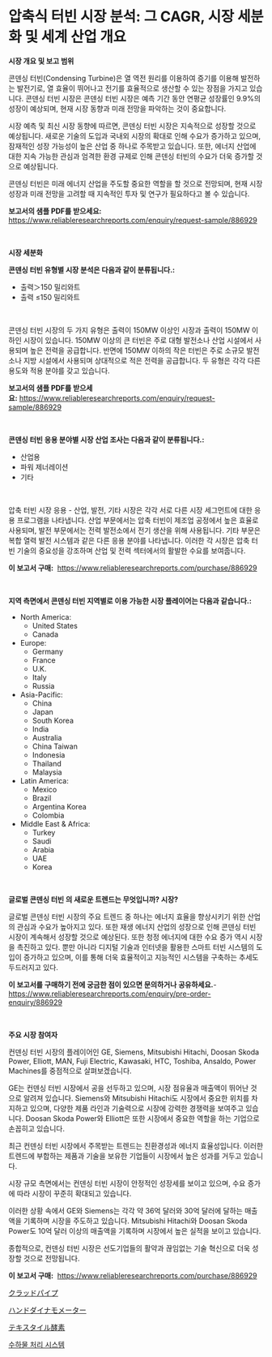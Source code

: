<p><h1>압축식 터빈 시장 분석: 그 CAGR, 시장 세분화 및 세계 산업 개요</h1></p><p><strong>시장 개요 및 보고 범위</strong></p>
<p><p>콘덴싱 터빈(Condensing Turbine)은 열 역전 원리를 이용하여 증기를 이용해 발전하는 발전기로, 열 효율이 뛰어나고 전기를 효율적으로 생산할 수 있는 장점을 가지고 있습니다. 콘덴싱 터빈 시장은 콘덴싱 터빈 시장은 예측 기간 동안 연평균 성장률인 9.9%의 성장이 예상되며, 현재 시장 동향과 미래 전망을 파악하는 것이 중요합니다. </p><p>시장 예측 및 최신 시장 동향에 따르면, 콘덴싱 터빈 시장은 지속적으로 성장할 것으로 예상됩니다. 새로운 기술의 도입과 국내외 시장의 확대로 인해 수요가 증가하고 있으며, 잠재적인 성장 가능성이 높은 산업 중 하나로 주목받고 있습니다. 또한, 에너지 산업에 대한 지속 가능한 관심과 엄격한 환경 규제로 인해 콘덴싱 터빈의 수요가 더욱 증가할 것으로 예상됩니다.</p><p>콘덴싱 터빈은 미래 에너지 산업을 주도할 중요한 역할을 할 것으로 전망되며, 현재 시장 성장과 미래 전망을 고려할 때 지속적인 투자 및 연구가 필요하다고 볼 수 있습니다.</p></p>
<p><strong>보고서의 샘플 PDF를 받으세요:</strong> <a href="https://www.reliableresearchreports.com/enquiry/request-sample/886929">https://www.reliableresearchreports.com/enquiry/request-sample/886929</a></p>
<p>&nbsp;</p>
<p><strong>시장 세분화</strong></p>
<p><strong>콘덴싱 터빈 유형별 시장 분석은 다음과 같이 분류됩니다.:</strong></p>
<p><ul><li>출력＞150 밀리와트</li><li>출력 ≤150 밀리와트</li></ul></p>
<p>&nbsp;</p>
<p><p>콘덴싱 터빈 시장의 두 가지 유형은 출력이 150MW 이상인 시장과 출력이 150MW 이하인 시장이 있습니다. 150MW 이상의 큰 터빈은 주로 대형 발전소나 산업 시설에서 사용되며 높은 전력을 공급합니다. 반면에 150MW 이하의 작은 터빈은 주로 소규모 발전소나 지방 시설에서 사용되며 상대적으로 적은 전력을 공급합니다. 두 유형은 각각 다른 용도와 적용 분야를 갖고 있습니다.</p></p>
<p><strong>보고서의 샘플 PDF를 받으세요:</strong>&nbsp;<a href="https://www.reliableresearchreports.com/enquiry/request-sample/886929">https://www.reliableresearchreports.com/enquiry/request-sample/886929</a></p>
<p>&nbsp;</p>
<p><strong> 콘덴싱 터빈 응용 분야별 시장 산업 조사는 다음과 같이 분류됩니다.:</strong></p>
<p><ul><li>산업용</li><li>파워 제너레이션</li><li>기타</li></ul></p>
<p>&nbsp;</p>
<p><p>압축 터빈 시장 응용 - 산업, 발전, 기타 시장은 각각 서로 다른 시장 세그먼트에 대한 응용 프로그램을 나타냅니다. 산업 부문에서는 압축 터빈이 제조업 공정에서 높은 효율로 사용되며, 발전 부문에서는 전력 발전소에서 전기 생산을 위해 사용됩니다. 기타 부문은 복합 열력 발전 시스템과 같은 다른 응용 분야를 나타냅니다. 이러한 각 시장은 압축 터빈 기술의 중요성을 강조하며 산업 및 전력 섹터에서의 활발한 수요를 보여줍니다.</p></p>
<p><strong>이 보고서 구매:</strong>&nbsp; <a href="https://www.reliableresearchreports.com/purchase/886929">https://www.reliableresearchreports.com/purchase/886929</a></p>
<p>&nbsp;</p>
<p><strong>지역 측면에서 콘덴싱 터빈 지역별로 이용 가능한 시장 플레이어는 다음과 같습니다.:</strong></p>
<p><ul>
    <li>
        North America:
        <ul>
            <li>United States</li>
            <li>Canada</li>
        </ul>
    </li>
    <li>
        Europe:
        <ul>
            <li>Germany</li>
            <li>France</li>
            <li>U.K.</li>
            <li>Italy</li>
            <li>Russia</li>
        </ul>
    </li>
    <li>
        Asia-Pacific:
        <ul>
            <li>China</li>
            <li>Japan</li>
            <li>South Korea</li>
            <li>India</li>
            <li>Australia</li>
            <li>China Taiwan</li>
            <li>Indonesia</li>
            <li>Thailand</li>
            <li>Malaysia</li>
        </ul>
    </li>
    <li>
        Latin America:
        <ul>
            <li>Mexico</li>
            <li>Brazil</li>
            <li>Argentina Korea</li>
            <li>Colombia</li>
        </ul>
    </li>
    <li>
        Middle East & Africa:
        <ul>
            <li>Turkey</li>
            <li>Saudi</li>
            <li>Arabia</li>
            <li>UAE</li>
            <li>Korea</li>
        </ul>
    </li>
    </ul></p>
<p>&nbsp;</p>
<p><strong>글로벌 콘덴싱 터빈 의 새로운 트렌드는 무엇입니까? 시장?</strong></p>
<p><p>글로벌 콘덴싱 터빈 시장의 주요 트렌드 중 하나는 에너지 효율을 향상시키기 위한 산업의 관심과 수요가 높아지고 있다. 또한 재생 에너지 산업의 성장으로 인해 콘덴싱 터빈 시장이 계속해서 성장할 것으로 예상된다. 또한 청정 에너지에 대한 수요 증가 역시 시장을 촉진하고 있다. 뿐만 아니라 디지털 기술과 인터넷을 활용한 스마트 터빈 시스템의 도입이 증가하고 있으며, 이를 통해 더욱 효율적이고 지능적인 시스템을 구축하는 추세도 두드러지고 있다.</p></p>
<p><strong>이 보고서를 구매하기 전에 궁금한 점이 있으면 문의하거나 공유하세요.</strong>- <a href="https://www.reliableresearchreports.com/enquiry/pre-order-enquiry/886929">https://www.reliableresearchreports.com/enquiry/pre-order-enquiry/886929</a></p>
<p>&nbsp;</p>
<p><strong>주요 시장 참여자</strong></p>
<p><p>컨덴싱 터빈 시장의 플레이어인 GE, Siemens, Mitsubishi Hitachi, Doosan Skoda Power, Elliott, MAN, Fuji Electric, Kawasaki, HTC, Toshiba, Ansaldo, Power Machines를 중점적으로 살펴보겠습니다. </p><p>GE는 컨덴싱 터빈 시장에서 공을 선두하고 있으며, 시장 점유율과 매출액이 뛰어난 것으로 알려져 있습니다. Siemens와 Mitsubishi Hitachi도 시장에서 중요한 위치를 차지하고 있으며, 다양한 제품 라인과 기술력으로 시장에 강력한 경쟁력을 보여주고 있습니다. Doosan Skoda Power와 Elliott은 또한 시장에서 중요한 역할을 하는 기업으로 손꼽히고 있습니다. </p><p>최근 컨덴싱 터빈 시장에서 주목받는 트렌드는 친환경성과 에너지 효율성입니다. 이러한 트렌드에 부합하는 제품과 기술을 보유한 기업들이 시장에서 높은 성과를 거두고 있습니다. </p><p>시장 규모 측면에서는 컨덴싱 터빈 시장이 안정적인 성장세를 보이고 있으며, 수요 증가에 따라 시장이 꾸준히 확대되고 있습니다. </p><p>이러한 상황 속에서 GE와 Siemens는 각각 약 36억 달러와 30억 달러에 달하는 매출액을 기록하며 시장을 주도하고 있습니다. Mitsubishi Hitachi와 Doosan Skoda Power도 10억 달러 이상의 매출액을 기록하며 시장에서 높은 실적을 보이고 있습니다. </p><p>종합적으로, 컨덴싱 터빈 시장은 선도기업들의 활약과 끊임없는 기술 혁신으로 더욱 성장할 것으로 전망됩니다.</p></p>
<p><strong>이 보고서 구매:</strong>&nbsp;&nbsp;<a href="https://www.reliableresearchreports.com/purchase/886929">https://www.reliableresearchreports.com/purchase/886929</a></p>
<p><p><a href="https://github.com/one-cool-chick/Market-Research-Report-List-1/blob/main/732269017608.md">クラッドパイプ</a></p><p><a href="https://medium.com/@isabeleterson7845/%E3%83%8F%E3%83%B3%E3%83%89%E3%83%80%E3%82%A4%E3%83%8A%E3%83%A2%E3%83%A1%E3%83%BC%E3%82%BF%E5%B8%82%E5%A0%B4-%E6%88%90%E5%8A%9F%E3%81%97%E3%81%9F%E3%83%93%E3%82%B8%E3%83%8D%E3%82%B9%E6%88%A6%E7%95%A5%E3%81%AE%E9%8D%B52031%E5%B9%B4%E3%81%BE%E3%81%A7%E3%81%AE%E4%BA%88%E6%B8%AC-388515ece8ea">ハンドダイナモメーター</a></p><p><a href="https://medium.com/@jackieshlerin98056/%E3%83%86%E3%82%AD%E3%82%B9%E3%82%BF%E3%82%A4%E3%83%AB%E9%85%B5%E7%B4%A0%E5%B8%82%E5%A0%B4%E3%81%AF-%E5%B8%82%E5%A0%B4%E3%82%B7%E3%82%A7%E3%82%A2-%E5%B8%82%E5%A0%B4%E5%8B%95%E5%90%91-%E5%B8%82%E5%A0%B4%E6%88%90%E9%95%B7%E3%81%AB%E9%96%A2%E3%81%99%E3%82%8B%E6%83%85%E5%A0%B1%E3%82%92%E6%8F%90%E4%BE%9B%E3%81%97%E3%81%BE%E3%81%99-cc9ff3381524">テキスタイル酵素</a></p><p><a href="https://medium.com/@munchkin678568/%EC%88%98%ED%95%98%EB%AC%BC-%EC%B2%98%EB%A6%AC-%EC%8B%9C%EC%8A%A4%ED%85%9C-%EC%8B%9C%EC%9E%A5-%EA%B2%BD%EC%9F%81-%EB%B6%84%EC%84%9D-%EC%8B%9C%EC%9E%A5-%ED%8A%B8%EB%A0%8C%EB%93%9C-%EB%B0%8F-2031%EB%85%84%EA%B9%8C%EC%A7%80%EC%9D%98-%EC%98%88%EC%B8%A1-da871173563a">수하물 처리 시스템</a></p></p>
